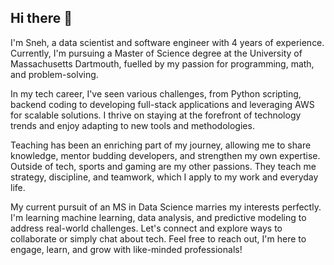 ## Hi there 👋
I'm Sneh, a data scientist and software engineer with 4 years of experience. Currently, I'm pursuing a Master of Science degree at the University of Massachusetts Dartmouth, fuelled by my passion for programming, math, and problem-solving.

In my tech career, I've seen various challenges, from Python scripting, backend coding to developing full-stack applications and leveraging AWS for scalable solutions. I thrive on staying at the forefront of technology trends and enjoy adapting to new tools and methodologies.

Teaching has been an enriching part of my journey, allowing me to share knowledge, mentor budding developers, and strengthen my own expertise. Outside of tech, sports and gaming are my other passions. They teach me strategy, discipline, and teamwork, which I apply to my work and everyday life.

My current pursuit of an MS in Data Science marries my interests perfectly. I'm learning machine learning, data analysis, and predictive modeling to address real-world challenges. Let's connect and explore ways to collaborate or simply chat about tech. Feel free to reach out, I'm here to engage, learn, and grow with like-minded professionals!

<!--
**snehsuresh/snehsuresh** is a ✨ _special_ ✨ repository because its `README.md` (this file) appears on your GitHub profile.

Here are some ideas to get you started:

- 🔭 I’m currently working on ...
- 🌱 I’m currently learning ...
- 👯 I’m looking to collaborate on ...
- 🤔 I’m looking for help with ...
- 💬 Ask me about ...
- 📫 How to reach me: ...
- 😄 Pronouns: ...
- ⚡ Fun fact: ...
-->
